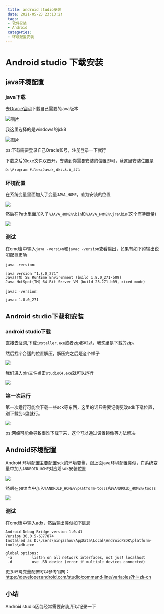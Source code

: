 ```yaml
---
 title: android studio安装 
 date: 2021-05-20 23:13:23 
 tags: 
 - 软件安装
 - Android
 categories:
 - 环境配置安装
---
```



# Android studio 下载安装

## java环境配置

### java下载

去[Oracle官网](https://www.oracle.com/java/technologies/javase-downloads.html)下载自己需要的java版本

<!--more-->

![图片](https://cdn.jsdelivr.net/gh/bugcat9/blog-image-bed@main/android/企业微信截图_16104173834716.png)

我这里选择的是windows的jdk8

![图片](https://cdn.jsdelivr.net/gh/bugcat9/blog-image-bed@main/android/企业微信截图_16104172348073.png)

ps:下载需要登录自己Oracle账号，注册登录一下就行

下载之后的exe文件双击开，安装到你需要安装的位置即可，我这里安装位置是

`D:\Program Files\Java\jdk1.8.0_271`



### 环境配置

在系统变量里面加入了变量`JAVA_HOME`，值为安装的位置

![](https://cdn.jsdelivr.net/gh/bugcat9/blog-image-bed@main/android/image-20210113195035403.png)

然后在Path里面加入了`%JAVA_HOME%\bin`和`%JAVA_HOME%\jre\bin`(这个有待商量)

![](https://cdn.jsdelivr.net/gh/bugcat9/blog-image-bed@main/android/image-20210113195354124.png)

### 测试

在cmd当中输入`java -version`和`javac -version`查看输出，如果有如下的输出说明配置正确

`java -version`:

```
java version "1.8.0_271"
Java(TM) SE Runtime Environment (build 1.8.0_271-b09)
Java HotSpot(TM) 64-Bit Server VM (build 25.271-b09, mixed mode)
```

`javac -version`:

```
javac 1.8.0_271
```

## Android studio下载和安装

### android studio下载

直接去[官网](https://developer.android.com/studio?hl=zh-cn),下载`installer.exe`或者zip都可以，我这里是下载的zip。

然后找个合适的位置解压，解压完之后是这个样子

![](https://cdn.jsdelivr.net/gh/bugcat9/blog-image-bed@main/android/image-20210114095707274.png)

我们进入bin文件点击`studio64.exe`就可以运行

![](https://cdn.jsdelivr.net/gh/bugcat9/blog-image-bed@main/android/image-20210114095925560.png)

### 第一次运行

第一次运行可能会下载一些sdk等东西，这里的话只需要记得更改sdk下载位置，别下载到c盘就行。

![](https://cdn.jsdelivr.net/gh/bugcat9/blog-image-bed@main/android/企业微信截图_16105903698073.png)

ps:网络可能会导致很难下载下来，这个可以通过设置镜像等方法解决

## Android环境配置

Android 环境配置主要配置sdk的环境变量，跟上面java环境配置类似，在系统变量中加入`ANDROID_HOME`对应着sdk安装位置

![](https://cdn.jsdelivr.net/gh/bugcat9/blog-image-bed@main/android/企业微信截图_16106158683453.png)

然后在path当中加入`%ANDROID_HOME%\platform-tools`和`%ANDROID_HOME%\tools`

![](https://cdn.jsdelivr.net/gh/bugcat9/blog-image-bed@main/android/image-20210114172309012.png)

### 测试

在cmd当中输入adb，然后输出类似如下信息

```
Android Debug Bridge version 1.0.41
Version 30.0.5-6877874
Installed as D:\Users\ningzzhou\AppData\Local\Android\SDK\platform-tools\adb.exe

global options:
 -a         listen on all network interfaces, not just localhost
 -d         use USB device (error if multiple devices connected)
```

更多环境变量配置可以参考官网：https://developer.android.com/studio/command-line/variables?hl=zh-cn

## 小结

Android studio因为经常需要安装,所以记录一下